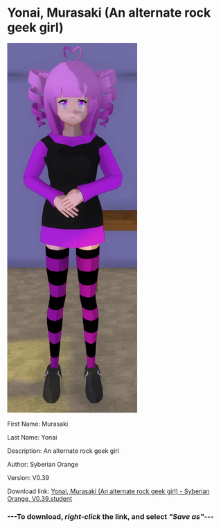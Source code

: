 # Yonai, Murasaki (An alternate rock geek girl)

<img src = "https://raw.githubusercontent.com/Arbiter1223/Daigaku-Gurashi-Custom-Students/master/Students/Files/Yonai%2C%20Murasaki%20(An%20alternate%20rock%20geek%20girl).png">

First Name: Murasaki

Last Name: Yonai

Description: An alternate rock geek girl

Author: Syberian Orange

Version: V0.39

Download link: <a href="https://raw.githubusercontent.com/Arbiter1223/Daigaku-Gurashi-Custom-Students/master/Students/Files/Yonai%2C%20Murasaki%20(An%20alternate%20rock%20geek%20girl)%20-%20Syberian%20Orange%2C%20V0.39.student">Yonai, Murasaki (An alternate rock geek girl) - Syberian Orange, V0.39.student</a>

### ---**To download, _right-click_ the link, and select _"Save as"_**---
